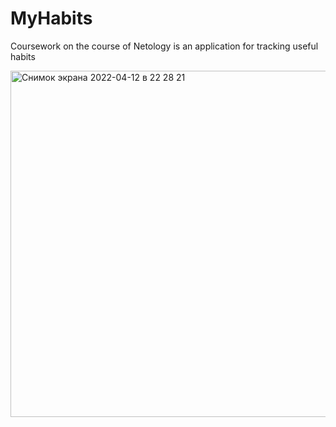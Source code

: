 # MyHabits
Сoursework on the course of Netology is an application for tracking useful habits

<img width="554" alt="Снимок экрана 2022-04-12 в 22 28 21" src="https://user-images.githubusercontent.com/86856116/163038923-1a3d33a5-73a6-436a-8da5-629eaba8ca70.png">
